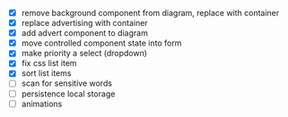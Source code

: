 - [x] remove background component from diagram, replace with container
- [x] replace advertising with container
- [x] add advert component to diagram
- [x] move controlled component state into form
- [x] make priority a select (dropdown)
- [x] fix css list item
- [x] sort list items
- [ ] scan for sensitive words
- [ ] persistence local storage
- [ ] animations
